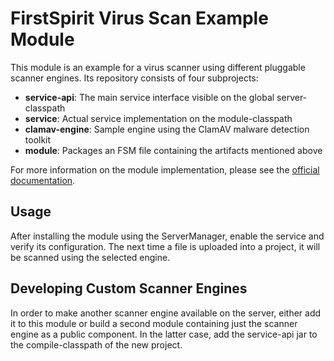FirstSpirit Virus Scan Example Module
=====================================

This module is an example for a virus scanner using different pluggable scanner engines.
Its repository consists of four subprojects:

* **service-api**: The main service interface visible on the global server-classpath
* **service**: Actual service implementation on the module-classpath
* **clamav-engine**: Sample engine using the ClamAV malware detection toolkit
* **module**: Packages an FSM file containing the artifacts mentioned above

For more information on the module implementation, please see the
[official documentation](https://docs.e-spirit.com/odfs/edocs/mdev/firstspirit-5/modul-implement/index.html).

Usage
-----

After installing the module using the ServerManager, enable the service and verify its configuration.
The next time a file is uploaded into a project, it will be scanned using the selected engine.


Developing Custom Scanner Engines
---------------------------------

In order to make another scanner engine available on the server, either add it to this module or
build a second module containing just the scanner engine as a public component. In the latter case,
add the service-api jar to the compile-classpath of the new project.